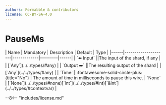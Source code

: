 ```yaml
---
authors: Formabble & contributors
license: CC-BY-SA-4.0
---
```



# PauseMs

<div class="sh-parameters" markdown="1">
| Name | Mandatory | Description | Default | Type |
|------|---------------------|-------------|---------|------|
| `⬅️ Input` ||The input of the shard, if any | | [`Any`](../../types/#any) |
| `Output ➡️` ||The resulting output of the shard | | [`Any`](../../types/#any) |
| `Time` | :fontawesome-solid-circle-plus:{title="No"}  | The amount of time in milliseconds to pause this wire. | `None` | [`None`](../../types/#none)[`Int`](../../types/#int)[`&Int`](../../types/#contextvar) |

</div>



--8<-- "includes/license.md"

